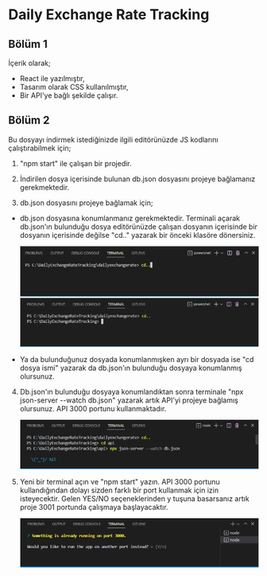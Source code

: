 # Daily Exchange Rate Tracking

## Bölüm 1

İçerik olarak;

- React ile yazılmıştır,
- Tasarım olarak CSS kullanılmıştır,
- Bir API'ye bağlı şekilde çalışır.



## Bölüm 2

Bu dosyayı indirmek istediğinizde ilgili editörünüzde JS kodlarını çalıştırabilmek için;

1. "npm start" ile çalışan bir projedir.

2. İndirilen dosya içerisinde bulunan db.json dosyasını projeye bağlamanız gerekmektedir.

3. db.json dosyasını projeye bağlamak için;

- db.json dosyasına konumlanmanız gerekmektedir. Terminali açarak db.json'ın bulunduğu dosya editörünüzde çalışan dosyanın içerisinde bir dosyanın içerisinde değilse "cd.." yazarak bir önceki klasöre dönersiniz.

  ![alt text](/public/images/Ekran%20g%C3%B6r%C3%BCnt%C3%BCs%C3%BC%202023-01-12%20171702.png)
   ![alt text](/public/images/Ekran%20g%C3%B6r%C3%BCnt%C3%BCs%C3%BC%202023-01-12%20171722.png)

- Ya da bulunduğunuz dosyada konumlanmışken ayrı bir dosyada ise "cd dosya ismi"  yazarak da db.json'ın bulunduğu dosyaya konumlanmış olursunuz.

4. Db.json'ın bulunduğu dosyaya konumlandıktan sonra terminale "npx json-server --watch db.json" yazarak artık API'yi projeye bağlamış olursunuz. API 3000 portunu kullanmaktadır.

    ![alt text](/public/images/Ekran%20g%C3%B6r%C3%BCnt%C3%BCs%C3%BC%202023-01-12%20171832.png)
   
5. Yeni bir terminal açın ve "npm start" yazın. API 3000 portunu kullandığından dolayı sizden farklı bir port kullanmak için izin isteyecektir. Gelen YES/NO seçeneklerinden y tuşuna basarsanız artık proje 3001 portunda çalışmaya başlayacaktır.
   
    ![alt text](/public/images/Ekran%20g%C3%B6r%C3%BCnt%C3%BCs%C3%BC%202023-01-12%20171911.png)
 
  